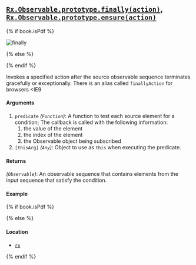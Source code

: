 ## [`Rx.Observable.prototype.finally(action)`, `Rx.Observable.prototype.ensure(action)`](https://github.com/Reactive-Extensions/RxJS/blob/master/src/core/linq/observable/finally.js)

{% if book.isPdf %}

![finally](http://reactivex.io/documentation/operators/images/finally.png)

{% else %}



{% endif %}

Invokes a specified action after the source observable sequence terminates gracefully or exceptionally.  There is an alias called `finallyAction` for browsers <IE9

#### Arguments
1. `predicate` *(`Function`)*: A function to test each source element for a condition;  The callback is called with the following information:
    1. the value of the element
    2. the index of the element
    3. the Observable object being subscribed
2. `[thisArg]` *(`Any`)*: Object to use as `this` when executing the predicate.

#### Returns
*(`Observable`)*: An observable sequence that contains elements from the input sequence that satisfy the condition.  

#### Example

[](http://jsbin.com/woture/1/embed?js,console)

{% if book.isPdf %}



{% else %}

#### Location

- [`rx`](https://www.npmjs.org/package/rx)

{% endif %}